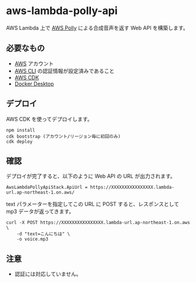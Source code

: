 # aws-lambda-polly-api

AWS Lambda 上で [AWS Polly](https://aws.amazon.com/jp/polly/) による合成音声を返す Web API を構築します。

## 必要なもの

- [AWS](https://aws.amazon.com/) アカウント
- [AWS CLI](https://aws.amazon.com/jp/cli/) の認証情報が設定済みであること
- [AWS CDK](https://aws.amazon.com/jp/cdk/)
- [Docker Desktop](https://www.docker.com/products/docker-desktop/)

## デプロイ

AWS CDK を使ってデプロイします。

```shell
npm install
cdk bootstrap (アカウント/リージョン毎に初回のみ)
cdk deploy
```

## 確認

デプロイが完了すると、以下のように Web API の URL が出力されます。

```
AwsLambdaPollyApiStack.ApiUrl = https://XXXXXXXXXXXXXXXX.lambda-url.ap-northeast-1.on.aws/
```

text パラメーターを指定してこの URL に POST すると、レスポンスとして mp3 データが返ってきます。

```shell
curl -X POST https://XXXXXXXXXXXXXXXX.lambda-url.ap-northeast-1.on.aws \
    -d "text=こんにちは" \
    -o voice.mp3
```

## 注意

- 認証には対応していません。
